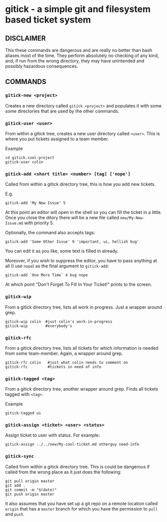 
gitick - a simple git and filesystem based ticket system
========================================================


DISCLAIMER
----------

This these commands are dangerous and are really no better than bash
aliases most of the time.  They perform absolutely no checking of any
kind, and, if run from the wrong directory, they may have
unintended and possibly hazardous consequences.


COMMANDS
----------

### `gitick-new <project>`

Creates a new directory called `gitick.<project>` and populates it
with some some directories that are used by the other commands.

### `gitick-user <user>`

From within a gitick tree, creates a new user directory called
`<user>`.  This is where you put tickets assigned to a team member.

Example
    
    cd gitick.cool-project
    gitick-user colin
    

### `gitick-add <short title> <number> [tag] ['nope']`

Called from within a gitick directory tree, this is how you add
new tickets.  

E.g.

    gitick-add 'My New Issue' 5
	
At this point an editor will open in the shell so you can fill the
ticket in a little. Once you close the ditory there will be a new file
called `new/My-New-Issue.md` with priority 5.

Optionally, the command also accepts tags:

    gitick-add 'Some Other Issue' 9 'important, ui, hellish bug'


You can edit it as you like, some text is filled in already.

Moreover, if you wish to suppress the editor, you have to pass
anything at all (I use `nope`) as the final argument to `gitick-add`:

    gitick-add `One More Time` 4 bug nope
	
At which point "Don't Forget To Fill In Your Ticket!" prints to the
screen.

### `gitick-wip`

From a gitick directory tree, lists all work in progress. Just a
wrapper around grep.

    gitick-wip colin  #just colin's work-in-progress
	gitick-wip        #everybody's

### `gitick-rfc`

From a gitick directory tree, lists all tickets for which
information is needed from some team-member.  Again, a wrapper around
grep.

    gitick-rfc colin   #just what colin needs to comment on
	gitick-rfc         #tickets in need of info

### `gitick-tagged <tag>`

From a gitick directory tree, another wrapper around grep. Finds all
tickets tagged with `<tag>`.


Example
  
    gitick-tagged ui

### `gitick-assign <ticket> <user> <status>`

Assign ticket to user with status.  For example:

    gitick-assign ../../new/My-cool-ticket.md otherguy need-info

### `gitick-sync`

Called from within a gitick directory tree. This is could be
dangerous if called from the wrong place as it just does the
following:

    git pull origin master
    git add .
    git commit -m "$(date)"
    git push origin master

It also assumes that you have set up a git repo on a remote location
called `origin` that has a `master` branch for which you have the
permission to `pull` and `push`.


